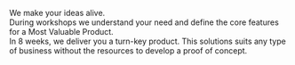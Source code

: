 We make your ideas alive.  
During workshops we understand your need and define the core
features for a Most Valuable Product.  
In 8 weeks, we deliver you a turn-key product. This solutions
suits any type of business without the resources to develop a
proof of concept.
